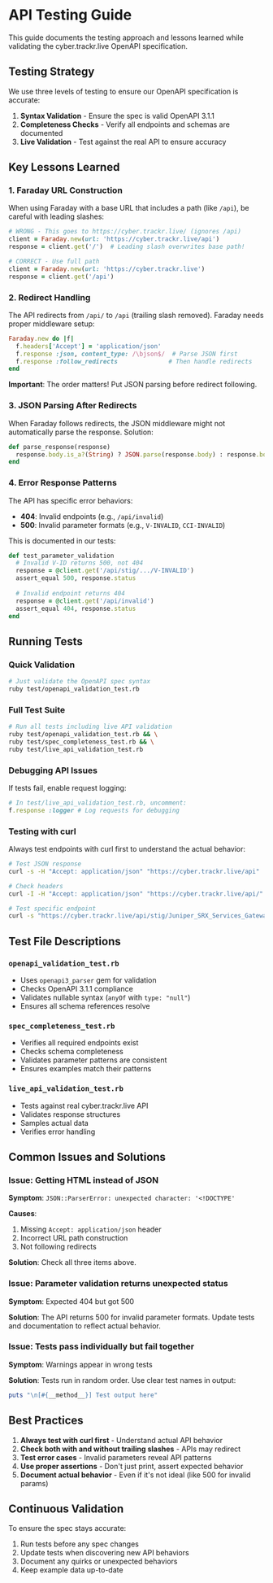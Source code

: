 # API Testing Guide

This guide documents the testing approach and lessons learned while validating the cyber.trackr.live OpenAPI specification.

## Testing Strategy

We use three levels of testing to ensure our OpenAPI specification is accurate:

1. **Syntax Validation** - Ensure the spec is valid OpenAPI 3.1.1
2. **Completeness Checks** - Verify all endpoints and schemas are documented
3. **Live Validation** - Test against the real API to ensure accuracy

## Key Lessons Learned

### 1. Faraday URL Construction

When using Faraday with a base URL that includes a path (like `/api`), be careful with leading slashes:

```ruby
# WRONG - This goes to https://cyber.trackr.live/ (ignores /api)
client = Faraday.new(url: 'https://cyber.trackr.live/api')
response = client.get('/')  # Leading slash overwrites base path!

# CORRECT - Use full path
client = Faraday.new(url: 'https://cyber.trackr.live')
response = client.get('/api')
```

### 2. Redirect Handling

The API redirects from `/api/` to `/api` (trailing slash removed). Faraday needs proper middleware setup:

```ruby
Faraday.new do |f|
  f.headers['Accept'] = 'application/json'
  f.response :json, content_type: /\bjson$/  # Parse JSON first
  f.response :follow_redirects              # Then handle redirects
end
```

**Important**: The order matters! Put JSON parsing before redirect following.

### 3. JSON Parsing After Redirects

When Faraday follows redirects, the JSON middleware might not automatically parse the response. Solution:

```ruby
def parse_response(response)
  response.body.is_a?(String) ? JSON.parse(response.body) : response.body
end
```

### 4. Error Response Patterns

The API has specific error behaviors:
- **404**: Invalid endpoints (e.g., `/api/invalid`)
- **500**: Invalid parameter formats (e.g., `V-INVALID`, `CCI-INVALID`)

This is documented in our tests:

```ruby
def test_parameter_validation
  # Invalid V-ID returns 500, not 404
  response = @client.get('/api/stig/.../V-INVALID')
  assert_equal 500, response.status
  
  # Invalid endpoint returns 404
  response = @client.get('/api/invalid')
  assert_equal 404, response.status
end
```

## Running Tests

### Quick Validation

```bash
# Just validate the OpenAPI spec syntax
ruby test/openapi_validation_test.rb
```

### Full Test Suite

```bash
# Run all tests including live API validation
ruby test/openapi_validation_test.rb && \
ruby test/spec_completeness_test.rb && \
ruby test/live_api_validation_test.rb
```

### Debugging API Issues

If tests fail, enable request logging:

```ruby
# In test/live_api_validation_test.rb, uncomment:
f.response :logger # Log requests for debugging
```

### Testing with curl

Always test endpoints with curl first to understand the actual behavior:

```bash
# Test JSON response
curl -s -H "Accept: application/json" "https://cyber.trackr.live/api" | jq .

# Check headers
curl -I -H "Accept: application/json" "https://cyber.trackr.live/api/"

# Test specific endpoint
curl -s "https://cyber.trackr.live/api/stig/Juniper_SRX_Services_Gateway_ALG/3/3" | jq .
```

## Test File Descriptions

### `openapi_validation_test.rb`
- Uses `openapi3_parser` gem for validation
- Checks OpenAPI 3.1.1 compliance
- Validates nullable syntax (`anyOf` with `type: "null"`)
- Ensures all schema references resolve

### `spec_completeness_test.rb`
- Verifies all required endpoints exist
- Checks schema completeness
- Validates parameter patterns are consistent
- Ensures examples match their patterns

### `live_api_validation_test.rb`
- Tests against real cyber.trackr.live API
- Validates response structures
- Samples actual data
- Verifies error handling

## Common Issues and Solutions

### Issue: Getting HTML instead of JSON

**Symptom**: `JSON::ParserError: unexpected character: '<!DOCTYPE'`

**Causes**:
1. Missing `Accept: application/json` header
2. Incorrect URL path construction
3. Not following redirects

**Solution**: Check all three items above.

### Issue: Parameter validation returns unexpected status

**Symptom**: Expected 404 but got 500

**Solution**: The API returns 500 for invalid parameter formats. Update tests and documentation to reflect actual behavior.

### Issue: Tests pass individually but fail together

**Symptom**: Warnings appear in wrong tests

**Solution**: Tests run in random order. Use clear test names in output:
```ruby
puts "\n[#{__method__}] Test output here"
```

## Best Practices

1. **Always test with curl first** - Understand actual API behavior
2. **Check both with and without trailing slashes** - APIs may redirect
3. **Test error cases** - Invalid parameters reveal API patterns
4. **Use proper assertions** - Don't just print, assert expected behavior
5. **Document actual behavior** - Even if it's not ideal (like 500 for invalid params)

## Continuous Validation

To ensure the spec stays accurate:

1. Run tests before any spec changes
2. Update tests when discovering new API behaviors
3. Document any quirks or unexpected behaviors
4. Keep example data up-to-date